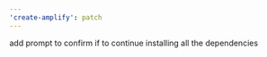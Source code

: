 ```yaml
---
'create-amplify': patch
---
```


add prompt to confirm if to continue installing all the dependencies
